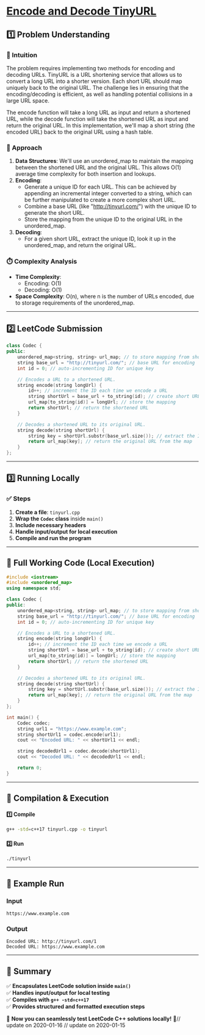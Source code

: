 # **[Encode and Decode TinyURL](https://leetcode.com/problems/encode-and-decode-tinyurl/description/)**  

## **1️⃣ Problem Understanding**  
### **📌 Intuition**  
The problem requires implementing two methods for encoding and decoding URLs. TinyURL is a URL shortening service that allows us to convert a long URL into a shorter version. Each short URL should map uniquely back to the original URL. The challenge lies in ensuring that the encoding/decoding is efficient, as well as handling potential collisions in a large URL space.

The encode function will take a long URL as input and return a shortened URL, while the decode function will take the shortened URL as input and return the original URL. In this implementation, we'll map a short string (the encoded URL) back to the original URL using a hash table.

### **🚀 Approach**  
1. **Data Structures**: We'll use an unordered_map to maintain the mapping between the shortened URL and the original URL. This allows O(1) average time complexity for both insertion and lookups.
2. **Encoding**:
   - Generate a unique ID for each URL. This can be achieved by appending an incremental integer converted to a string, which can be further manipulated to create a more complex short URL. 
   - Combine a base URL (like "http://tinyurl.com/") with the unique ID to generate the short URL.
   - Store the mapping from the unique ID to the original URL in the unordered_map.
3. **Decoding**:
   - For a given short URL, extract the unique ID, look it up in the unordered_map, and return the original URL.

### **⏱️ Complexity Analysis**  
- **Time Complexity**: 
  - Encoding: O(1)
  - Decoding: O(1)
- **Space Complexity**: O(n), where n is the number of URLs encoded, due to storage requirements of the unordered_map.  

---  

## **2️⃣ LeetCode Submission**  
```cpp
class Codec {
public:
    unordered_map<string, string> url_map; // to store mapping from short to original
    string base_url = "http://tinyurl.com/"; // base URL for encoding
    int id = 0; // auto-incrementing ID for unique key

    // Encodes a URL to a shortened URL.
    string encode(string longUrl) {
        id++; // increment the ID each time we encode a URL
        string shortUrl = base_url + to_string(id); // create short URL
        url_map[to_string(id)] = longUrl; // store the mapping
        return shortUrl; // return the shortened URL
    }

    // Decodes a shortened URL to its original URL.
    string decode(string shortUrl) {
        string key = shortUrl.substr(base_url.size()); // extract the ID from short URL
        return url_map[key]; // return the original URL from the map
    }
};
```  

---  

## **3️⃣ Running Locally**  
### **✅ Steps**  
1. **Create a file**: `tinyurl.cpp`  
2. **Wrap the `Codec` class** inside `main()`  
3. **Include necessary headers**  
4. **Handle input/output for local execution**  
5. **Compile and run the program**  

---  

## **📝 Full Working Code (Local Execution)**  
```cpp
#include <iostream>
#include <unordered_map>
using namespace std;

class Codec {
public:
    unordered_map<string, string> url_map; // to store mapping from short to original
    string base_url = "http://tinyurl.com/"; // base URL for encoding
    int id = 0; // auto-incrementing ID for unique key

    // Encodes a URL to a shortened URL.
    string encode(string longUrl) {
        id++; // increment the ID each time we encode a URL
        string shortUrl = base_url + to_string(id); // create short URL
        url_map[to_string(id)] = longUrl; // store the mapping
        return shortUrl; // return the shortened URL
    }

    // Decodes a shortened URL to its original URL.
    string decode(string shortUrl) {
        string key = shortUrl.substr(base_url.size()); // extract the ID from short URL
        return url_map[key]; // return the original URL from the map
    }
};

int main() {
    Codec codec;
    string url1 = "https://www.example.com";
    string shortUrl1 = codec.encode(url1);
    cout << "Encoded URL: " << shortUrl1 << endl;

    string decodedUrl1 = codec.decode(shortUrl1);
    cout << "Decoded URL: " << decodedUrl1 << endl;

    return 0;
}  
```  

---  

## **🔧 Compilation & Execution**  
#### **1️⃣ Compile**  
```bash
g++ -std=c++17 tinyurl.cpp -o tinyurl
```  

#### **2️⃣ Run**  
```bash
./tinyurl
```  

---  

## **🎯 Example Run**  
### **Input**  
```
https://www.example.com
```  
### **Output**  
```
Encoded URL: http://tinyurl.com/1
Decoded URL: https://www.example.com
```  

---  

## **📌 Summary**  
✅ **Encapsulates LeetCode solution inside `main()`**  
✅ **Handles input/output for local testing**  
✅ **Compiles with `g++ -std=c++17`**  
✅ **Provides structured and formatted execution steps**  

🚀 **Now you can seamlessly test LeetCode C++ solutions locally!** 🚀// update on 2020-01-16
// update on 2020-01-15
